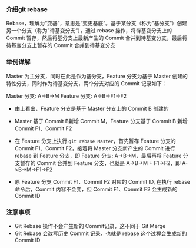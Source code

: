 ### 介绍git rebase

Rebase，理解为“变基”，意思是“变更基底”。基于某分支（称为”基分支“）创建另一个分支（称为”待基变分支“），通过 rebase 操作，将待基变分支上的 Commit 暂存，然后将基分支上最新产生的 Commit 合并到待基变分支，最后将待基变分支上暂存的 Commit 合并到待基变分支

### 举例详解

Master 为主分支，同时在此是作为基分支，Feature 分支为基于 Master 创建的特性分支，同时作为待基变分支，两个分支对应的 Commit 记录如下：

Master 分支: A->B->M
Feature 分支: A->B->F1->F2

* 由上看出，Feature 分支是基于 Master 分支上的 Commit B 创建的

* Master 基于 Commit B新增 Commit M，Feature 分支基于 Commit B 新增 Commit F1、Commit F2

* 在 Feature 分支上执行 `git rebase Master`，首先暂存 Feature 分支的 Commit F1、Commit F2，接着将 Master 分支新产生的 Commit 进行 rebase 到 Feature 分支，即 Feature 分支: A->B->M，最后再将 Feature 分支暂存的 Commit 合并到  Feature 分支，也就是 A->B->M + F1->F2，即 A->B->M->F1->F2

* 原 Feature 分支 Commit F1、Commit F2 对应的 Commit ID, 在执行 rebase 命令后，Commit 内容不会变，但 Commit F1、Commit F2 会生成新的 Commit ID

### 注意事项

* Git Rebase 操作不会产生新的 Commit记录，这不同于 Git Merge
* Git Rebase 会改写历史 Commit 记录，也就是 rebase 这个过程会生成新的 Commit ID
